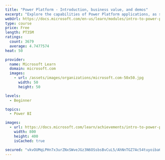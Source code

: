 ```yaml
---
title: "Power Platform - Introduction, business value, and demos"
excerpt: "Explore the capabilities of Power Platform applications, as seen in demonstrations and customer case studies."
webUrl: https://docs.microsoft.com/en-us/learn/modules/intro-to-power-platform-mba/
type: course
price: Free
length: PT35M
ratings:
  count: 3679
  average: 4.7477574
heat: 50

provider:
  name: Microsoft Learn
  domain: microsoft.com
  images:
    - url: /assets/images/organizations/microsoft.com-50x50.jpg
      width: 50
      height: 50

levels:
  - Beginner

topics:
  - Power BI

images:
  - url: https://docs.microsoft.com/learn/achievements/intro-to-power-platform-social.png
    width: 800
    height: 400
    isCached: true

secured: "vkvOUMqLPHn7x3urZNxSWveJGz3N6OSsbsBvCuL5/AhNnTGZ7Ac54tuyoiba6BCFrt03XeRmry60C8PfgquvZ5zPFAKB4b+DccdEjDMXwuZMGjMsq0OZQD7zK0TZc8Smc5xXiOC/b4JSbOyWPycin6nZjKEac5XPRESm3WSnUzQdS+mRPNScrreq677eFTrKpYp1cm9kSjgKD6mpXrhC4Noa3V0I7jC6BDzNj8qX1VbJ1q5w+drcZL3MXu7xEG9xlTuyYmD6B+ycOW1FX6E/MKNksDvWUIqFwxCkSIve4G33MSNSjwOYqAXwRnnIRNUquX1G+jTddrjwLz2/P0kNIgL/8vz/nIoZ0yuX/6wGrYITkZkDSrUT7Guy7tfM2KavEESGngRdeQrZVGyJItWeNLbJiYtb7DnhXRZhB8JSZso=;YwJxXDGJRM2VToRZ1axr9w=="
---
```


